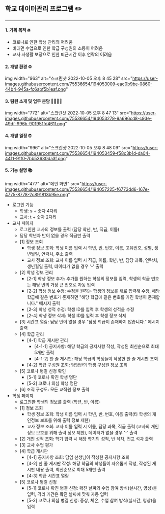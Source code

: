 ## 학교 데이터관리 프로그램  ✏️   
*****

#### 1. 기획 목적 🔥
- 코로나로 인한 학생 관리의 어려움
- 비대면 수업으로 인한 학급 구성원의 소통이 어려움
- 교사 사생활 보장으로 인한 퇴근시간 이후 연락의 어려움

#### 2. 개발 환경 ⚙️
img width="963" alt="스크린샷 2022-10-05 오후 8 45 28" src="https://user-images.githubusercontent.com/75536654/194053009-eac0b9be-0860-44b4-945a-fc6abf5b1eaf.png"

#### 3. 팀원 소개 및 업무 분담 👨‍👨‍👧‍👦
img width="772" alt="스크린샷 2022-10-05 오후 8 47 13" src="https://user-images.githubusercontent.com/75536654/194053279-9a696cd8-c93e-49df-996b-901951fd461f.png"

#### 4. 개발 일정 ⏰
img width="996" alt="스크린샷 2022-10-05 오후 8 48 09" src="https://user-images.githubusercontent.com/75536654/194053459-f58c3b1d-da04-4411-91f0-7bb53630da3f.png"

#### 5. 기능 설명 📚
img width="477" alt="메인 화면" src="https://user-images.githubusercontent.com/75536654/194057225-f6773dd6-167e-4775-8778-2c891813b95e.png"

* 로그인 기능
  * 학생: s + 숫자 4자리
  * 교사: t + 숫자 2자리
* 교사 페이지
  * 로그인한 교사의 정보를 출력 (담당 학년, 반, 직급, 이름)
  * 담당 학년과 반이 없을 경우 직급만 출력
  * [1] 정보 조회
    * 학생 정보 조회: 학생 이름 입력 시 학년, 반, 번호, 이름, 고유번호, 성별, 생년월일, 연락처, 주소 출력
    * 교사 정보 조회: 교사 이름 입력 시 직급, 이름, 학년, 반, 담당 과목, 연락처, 생년월일 출력, 데이터가 없을 경우 '-' 출력
  * [2] 학생 정보 관리
    * [2-1] 학생 정보 추가: 추가를 원하는 학생의 정보를 입력, 학생의 학급 번호는 해당 반의 가장 큰 번호로 자동 입력
    * [2-2] 학생 정보 수정: 수정을 원하는 학생의 정보를 새로 입력해 수정, 해당 학급에 같은 번호가 존재하면 "해당 학급에 같은 번호를 가진 학생이 존재합니다." 메시지 출력
    * [2-3] 학생 성적 수정: 학생 ID를 입력 후 학생의 성적을 수정
    * [2-4] 학생 정보 삭제: 학생 ID를 입력 후 학생 정보 삭제
  * [3] 시간표 열람: 담당 반이 없을 경우 "담당 학급이 존재하지 않습니다." 메시지 출력
  * [4] 학급 관리
    * [4-1] 학급 게시판 관리
      * [4-1-1] 공지사항: 해당 학급의 공지사항 작성, 작성된 최신순으로 최대 5개만 출력
      * [4-1-2] 한 줄 게시판: 해당 학급의 학생들이 작성한 한 줄 게시판 조회
    * [4-2] 학급 구성원 조회: 담당반의 학생 구성원 정보 조회
  * [5] 코로나 병결 신청 확인
    * [5-1] 코로나 확진 학생 명단
    * [5-2] 코로나 의심 학생 명단
  * [6] 조직 구성도: 모든 교직원 정보 출력
* 학생 페이지
  * 로그인한 학생의 정보를 출력 (학년, 반, 이름)
  * [1] 정보 조회
    * 학생 정보 조회: 학생 이름 입력 시 학년, 반, 번호, 이름 출력(타 학생의 개인정보 보호를 위해 출력 정보 제한)
    * 교사 정보 조회: 교사 이름 입력 시 이름, 담당 과목, 직급 출력 (교사의 개인정보 보호를 위해 출력 정보 제한), 데이터가 없을 경우 '-' 출력
  * [2] 개인 성적 조회: 학기 입력 시 해당 학기의 성적, 반 석차, 전교 석차 출력
  * [3] 교사 수업 평가
  * [4] 학급 게시판
    * [4-1] 공지사항 조회: 담임 선생님이 작성한 공지사항 조회
    * [4-2] 한 줄 게시판 작성: 해당 학급의 학생들이 자유롭게 작성, 작성된 게시판 내용 출력, 최신순으로 최대 5개만 출력
    * [4-3] 학급 시간표 열람
  * [5] 코로나 병결 신청
    * [5-1] 코로나 확진 병결 신청: 확진 날짜와 수업 참여 방식(실시간, 영상)을 입력, 격리 기간은 확진 날짜에 맞춰 자동 입력
    * [5-2] 코로나 의심 병결 신청: 증상, 체온, 수업 참여 방식(실시간, 영상)을 입력

  



